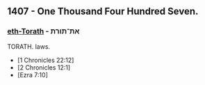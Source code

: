 ## 1407 - One Thousand Four Hundred Seven.

### [eth-Torath](/ATh-TVRTh) - את־תורת
TORATH. laws.

- [1 Chronicles 22:12]
- [2 Chronicles 12:1]
- [Ezra 7:10]